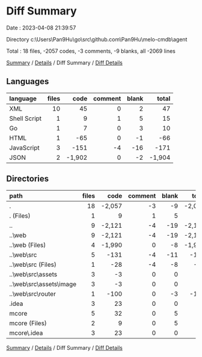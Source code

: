 # Diff Summary

Date : 2023-04-08 21:39:57

Directory c:\\Users\\Pan9Hu\\go\\src\\github.com\\Pan9Hu\\melo-cmdb\\agent

Total : 18 files,  -2057 codes, -3 comments, -9 blanks, all -2069 lines

[Summary](results.md) / [Details](details.md) / Diff Summary / [Diff Details](diff-details.md)

## Languages
| language | files | code | comment | blank | total |
| :--- | ---: | ---: | ---: | ---: | ---: |
| XML | 10 | 45 | 0 | 2 | 47 |
| Shell Script | 1 | 9 | 1 | 5 | 15 |
| Go | 1 | 7 | 0 | 3 | 10 |
| HTML | 1 | -65 | 0 | -1 | -66 |
| JavaScript | 3 | -151 | -4 | -16 | -171 |
| JSON | 2 | -1,902 | 0 | -2 | -1,904 |

## Directories
| path | files | code | comment | blank | total |
| :--- | ---: | ---: | ---: | ---: | ---: |
| . | 18 | -2,057 | -3 | -9 | -2,069 |
| . (Files) | 1 | 9 | 1 | 5 | 15 |
| .. | 9 | -2,121 | -4 | -19 | -2,144 |
| ..\\web | 9 | -2,121 | -4 | -19 | -2,144 |
| ..\\web (Files) | 4 | -1,990 | 0 | -8 | -1,998 |
| ..\\web\\src | 5 | -131 | -4 | -11 | -146 |
| ..\\web\\src (Files) | 1 | -28 | -4 | -8 | -40 |
| ..\\web\\src\\assets | 3 | -3 | 0 | 0 | -3 |
| ..\\web\\src\\assets\\image | 3 | -3 | 0 | 0 | -3 |
| ..\\web\\src\\router | 1 | -100 | 0 | -3 | -103 |
| .idea | 3 | 23 | 0 | 0 | 23 |
| mcore | 5 | 32 | 0 | 5 | 37 |
| mcore (Files) | 2 | 9 | 0 | 5 | 14 |
| mcore\\.idea | 3 | 23 | 0 | 0 | 23 |

[Summary](results.md) / [Details](details.md) / Diff Summary / [Diff Details](diff-details.md)